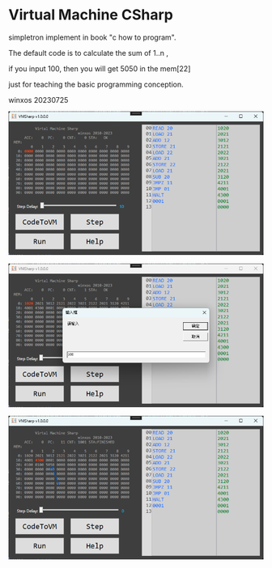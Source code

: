 # Virtual Machine CSharp 

simpletron implement in book "c how to program".

The default code is to calculate the sum of 1..n ,

if you input 100, then you will get 5050 in the mem[22]

just for teaching the basic programming conception.

winxos 20230725



![1](.\1.png)

![2](.\2.png)

![3](.\3.png)